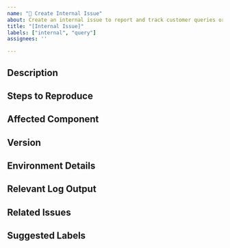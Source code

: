 ```yaml
---
name: "📝 Create Internal Issue"
about: Create an internal issue to report and track customer queries or incidents.
title: "[Internal Issue]"
labels: ["internal", "query"]
assignees: ''

---
```

## Description
<!-- Describe the issue. -->

## Steps to Reproduce
<!-- List the steps to reproduce the behavior. If not applicable, type N/A. -->

## Affected Component
<!-- Select the component affected by this issue. -->

## Version
<!-- Specify the version of the component affected. -->

## Environment Details
<!-- Provide any relevant environment details (OS, Client, etc.) if applicable. -->

## Relevant Log Output
<!-- Paste any relevant log output. If not applicable, type N/A. -->

## Related Issues
<!-- Mention any related issues here. -->

## Suggested Labels
<!-- Suggest any labels for this issue. -->
